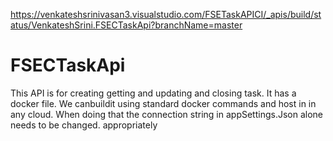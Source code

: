 https://venkateshsrinivasan3.visualstudio.com/FSETaskAPICI/_apis/build/status/VenkateshSrini.FSECTaskApi?branchName=master
# FSECTaskApi
This API is for creating getting and updating and closing task. It has a docker file. We canbuildit using standard docker commands and host in in any cloud.
When doing that the connection string in appSettings.Json alone needs to be changed. appropriately
